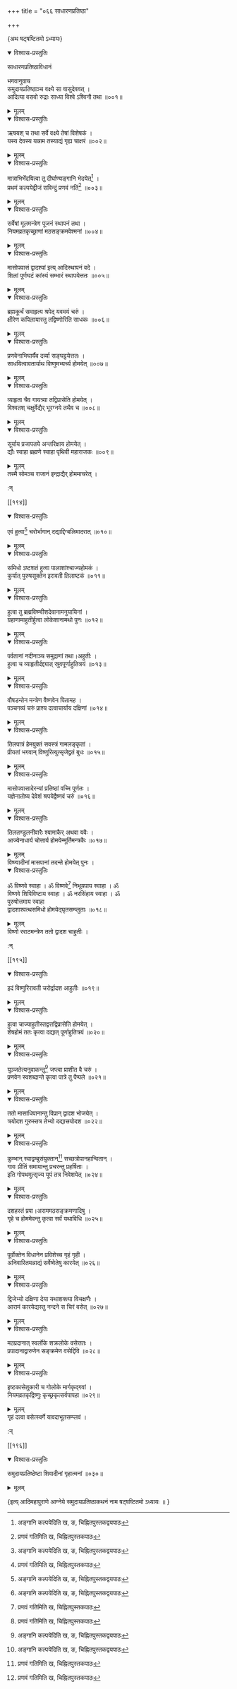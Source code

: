 +++
title = "०६६ साधारणप्रतिष्ठा"

+++

\{अथ षट्षष्टितमो ऽध्यायः\}


<details open><summary>विश्वास-प्रस्तुतिः</summary>

साधारणप्रतिष्ठाविधानं  
    
भगवानुवाच  
समुदायप्रतिष्ठाञ्च वक्ष्ये सा वासुदेववत् ।  
आदित्या वसवो रुद्राः साध्या विश्वे ऽश्विनौ तथा ॥००१॥
</details>

<details><summary>मूलम्</summary>

साधारणप्रतिष्ठाविधानं  
    
भगवानुवाच  
समुदायप्रतिष्ठाञ्च वक्ष्ये सा वासुदेववत् ।  
आदित्या वसवो रुद्राः साध्या विश्वे ऽश्विनौ तथा ॥००१॥
</details>  

<details open><summary>विश्वास-प्रस्तुतिः</summary>

ऋषयश् च तथा सर्वे वक्ष्ये तेषां विशेषकं   ।  
यस्य देवस्य यन्नाम तस्याद्यं गृह्य चाक्षरं ॥००२॥
</details>

<details><summary>मूलम्</summary>

ऋषयश् च तथा सर्वे वक्ष्ये तेषां विशेषकं   ।  
यस्य देवस्य यन्नाम तस्याद्यं गृह्य चाक्षरं ॥००२॥
</details>  

<details open><summary>विश्वास-प्रस्तुतिः</summary>

मात्राभिर्भेदयित्वा तु दीर्घाण्यङ्गानि भेदयेत्[^१]   ।  
प्रथमं कल्पयेद्वीजं सविन्दुं प्रणवं नतिं[^२]   ॥००३॥
</details>

<details><summary>मूलम्</summary>

मात्राभिर्भेदयित्वा तु दीर्घाण्यङ्गानि भेदयेत्[^१]   ।  
प्रथमं कल्पयेद्वीजं सविन्दुं प्रणवं नतिं[^२]   ॥००३॥
</details>  

<details open><summary>विश्वास-प्रस्तुतिः</summary>

सर्वेषां मूलमन्त्रेण पूजनं स्थापनं तथा   ।  
नियमव्रतकृच्छ्राणां मठसङ्क्रमवेश्मनां   ॥००४॥
</details>

<details><summary>मूलम्</summary>

सर्वेषां मूलमन्त्रेण पूजनं स्थापनं तथा   ।  
नियमव्रतकृच्छ्राणां मठसङ्क्रमवेश्मनां   ॥००४॥
</details>  

<details open><summary>विश्वास-प्रस्तुतिः</summary>

मासोपवासं द्वादश्यां इत्य् आदिस्थापनं वदे ।  
शिलां पूर्णघटं कांस्यं सम्भारं स्थापयेत्ततः   ॥००५॥
</details>

<details><summary>मूलम्</summary>

मासोपवासं द्वादश्यां इत्य् आदिस्थापनं वदे ।  
शिलां पूर्णघटं कांस्यं सम्भारं स्थापयेत्ततः   ॥००५॥
</details>  

<details open><summary>विश्वास-प्रस्तुतिः</summary>

ब्रह्मकूर्चं समाहृत्य श्रपेद् यवमयं चरुं ।  
क्षीरेण कपिलायास्तु तद्विष्णोरिति साधकः ॥००६॥
</details>

<details><summary>मूलम्</summary>

ब्रह्मकूर्चं समाहृत्य श्रपेद् यवमयं चरुं ।  
क्षीरेण कपिलायास्तु तद्विष्णोरिति साधकः ॥००६॥
</details>  

<details open><summary>विश्वास-प्रस्तुतिः</summary>

प्रणवेनाभिघार्यैव दर्व्या सङ्घट्टयेत्ततः ।  
साधयित्वावतार्याथ विष्णुमभ्यर्च्य होमयेत् ॥००७॥
</details>

<details><summary>मूलम्</summary>

प्रणवेनाभिघार्यैव दर्व्या सङ्घट्टयेत्ततः ।  
साधयित्वावतार्याथ विष्णुमभ्यर्च्य होमयेत् ॥००७॥
</details>  

<details open><summary>विश्वास-प्रस्तुतिः</summary>

व्याहृता चैव गायत्र्या तद्विप्रासेति होमयेत् ।  
विश्वतश् चक्षुर्वेद्यैर् भूरग्नये तथैव च ॥००८॥
</details>

<details><summary>मूलम्</summary>

व्याहृता चैव गायत्र्या तद्विप्रासेति होमयेत् ।  
विश्वतश् चक्षुर्वेद्यैर् भूरग्नये तथैव च ॥००८॥
</details>  

<details open><summary>विश्वास-प्रस्तुतिः</summary>

सूर्याय प्रजापतये अन्तरिक्षाय होमयेत् ।  
द्यौः स्वाहा ब्रह्मणे स्वाहा पृथिवी महाराजकः   ॥००९॥
</details>

<details><summary>मूलम्</summary>

सूर्याय प्रजापतये अन्तरिक्षाय होमयेत् ।  
द्यौः स्वाहा ब्रह्मणे स्वाहा पृथिवी महाराजकः   ॥००९॥
</details>  
तस्मै सोमञ्च राजानं इन्द्राद्यैर् होममाचरेत् ।  
    
:न्  
    
[^१]: अङ्गानि कल्पयेदिति ख, ङ, चिह्नितपुस्तकद्वयपाठः  
    
[^२]: प्रणवं गतिमिति ख, चिह्नितपुस्तकपाठः  

[[१९४]]
    

<details open><summary>विश्वास-प्रस्तुतिः</summary>

एवं हुत्वा[^१] चरोर्भागान् दद्याद्दिग्बलिमादरात् ॥०१०॥
</details>

<details><summary>मूलम्</summary>

एवं हुत्वा[^१] चरोर्भागान् दद्याद्दिग्बलिमादरात् ॥०१०॥
</details>  

<details open><summary>विश्वास-प्रस्तुतिः</summary>

समिधो ऽष्टशतं हुत्वा पालाशांश्चाज्यहोमकं   ।  
कुर्यात् पुरुषसूक्तेन इरावती तिलाष्टकं ॥०११॥
</details>

<details><summary>मूलम्</summary>

समिधो ऽष्टशतं हुत्वा पालाशांश्चाज्यहोमकं   ।  
कुर्यात् पुरुषसूक्तेन इरावती तिलाष्टकं ॥०११॥
</details>  

<details open><summary>विश्वास-प्रस्तुतिः</summary>

हुत्वा तु ब्रह्मविष्ण्वीशदेवानामनुयायिनां ।  
ग्रहाणामाहुतीर्हुत्वा लोकेशानामथो पुनः ॥०१२॥
</details>

<details><summary>मूलम्</summary>

हुत्वा तु ब्रह्मविष्ण्वीशदेवानामनुयायिनां ।  
ग्रहाणामाहुतीर्हुत्वा लोकेशानामथो पुनः ॥०१२॥
</details>  

<details open><summary>विश्वास-प्रस्तुतिः</summary>

पर्वतानां नदीनाञ्च समुद्राणां तथा।अहुतीः   ।  
हुत्वा च व्याहृतीर्दद्द्यात् स्रुवपूर्णाहुतित्रयं ॥०१३॥
</details>

<details><summary>मूलम्</summary>

पर्वतानां नदीनाञ्च समुद्राणां तथा।अहुतीः   ।  
हुत्वा च व्याहृतीर्दद्द्यात् स्रुवपूर्णाहुतित्रयं ॥०१३॥
</details>  

<details open><summary>विश्वास-प्रस्तुतिः</summary>

वौषडन्तेन मन्त्रेण वैष्णवेन पितामह ।  
पञ्चगव्यं चरुं प्राश्य दत्वाचार्याय दक्षिणां   ॥०१४॥
</details>

<details><summary>मूलम्</summary>

वौषडन्तेन मन्त्रेण वैष्णवेन पितामह ।  
पञ्चगव्यं चरुं प्राश्य दत्वाचार्याय दक्षिणां   ॥०१४॥
</details>  

<details open><summary>विश्वास-प्रस्तुतिः</summary>

तिलपात्रं हेमयुक्तं सवस्त्रं गामलङ्कृतां   ।  
प्रीयतां भगवान् विष्णुरित्युत्सृजेद्व्रतं बुधः   ॥०१५॥
</details>

<details><summary>मूलम्</summary>

तिलपात्रं हेमयुक्तं सवस्त्रं गामलङ्कृतां   ।  
प्रीयतां भगवान् विष्णुरित्युत्सृजेद्व्रतं बुधः   ॥०१५॥
</details>  

<details open><summary>विश्वास-प्रस्तुतिः</summary>

मासोपवासादेरन्यां प्रतिष्ठां वच्मि पूर्णतः   ।  
यज्ञेनातोष्य देवेशं श्रपयेद्वैष्णवं चरुं   ॥०१६॥
</details>

<details><summary>मूलम्</summary>

मासोपवासादेरन्यां प्रतिष्ठां वच्मि पूर्णतः   ।  
यज्ञेनातोष्य देवेशं श्रपयेद्वैष्णवं चरुं   ॥०१६॥
</details>  

<details open><summary>विश्वास-प्रस्तुतिः</summary>

तिलतण्डुलनीवारैः श्यामाकैर् अथवा यवैः ।  
आज्येनाधार्य चोत्तार्य होमयेन्मूर्तिमन्त्रकैः ॥०१७॥
</details>

<details><summary>मूलम्</summary>

तिलतण्डुलनीवारैः श्यामाकैर् अथवा यवैः ।  
आज्येनाधार्य चोत्तार्य होमयेन्मूर्तिमन्त्रकैः ॥०१७॥
</details>  
विष्ण्वादीनां मासपानां तदन्ते होमयेत् पुनः   ।  
    

<details open><summary>विश्वास-प्रस्तुतिः</summary>

ॐ विष्णवे स्वाहा । ॐ विष्णवे[^२] निभूयपाय स्वाहा । ॐ  
विष्णवे शिपिविष्टाय स्वाहा । ॐ नरसिंहाय स्वाहा । ॐ  
पुरुषोत्तमाय स्वाहा  
द्वादशाश्वत्थसमिधो होमयेद्घृतसम्प्लुताः ॥०१८॥
</details>

<details><summary>मूलम्</summary>

ॐ विष्णवे स्वाहा । ॐ विष्णवे[^२] निभूयपाय स्वाहा । ॐ  
विष्णवे शिपिविष्टाय स्वाहा । ॐ नरसिंहाय स्वाहा । ॐ  
पुरुषोत्तमाय स्वाहा  
द्वादशाश्वत्थसमिधो होमयेद्घृतसम्प्लुताः ॥०१८॥
</details>  
विष्णो रराटमन्त्रेण ततो द्वादश चाहुतीः ।  
    
:न्  
    
[^१]: एवं दत्वा इति ख, ङ, चिह्नितपुस्तकपाठः । एतान् दत्वा इति घ,  
चिह्नितपुस्तकपाठः  
    
[^२]: ॐ विष्णवे प्रवृषाय स्वाहा इति घ,  
चिह्नितपुस्तकपाठः  

[[१९५]]
    

<details open><summary>विश्वास-प्रस्तुतिः</summary>

इदं विष्णुरिरावती चरोर्द्वादश आहुतीः ॥०१९॥
</details>

<details><summary>मूलम्</summary>

इदं विष्णुरिरावती चरोर्द्वादश आहुतीः ॥०१९॥
</details>  

<details open><summary>विश्वास-प्रस्तुतिः</summary>

हुत्वा चाज्याहुतीस्तद्वत्तद्विप्रासेति होमयेत् ।  
शेषहोमं ततः कृत्वा दद्यात् पूर्णाहुतित्रयं   ॥०२०॥
</details>

<details><summary>मूलम्</summary>

हुत्वा चाज्याहुतीस्तद्वत्तद्विप्रासेति होमयेत् ।  
शेषहोमं ततः कृत्वा दद्यात् पूर्णाहुतित्रयं   ॥०२०॥
</details>  

<details open><summary>विश्वास-प्रस्तुतिः</summary>

युञ्जतेत्यनुवाकन्तु[^१] जप्त्वा प्राशीत वै चरुं ।  
प्रणवेन स्वशब्दान्ते कृत्वा पात्रे तु पैप्पले ॥०२१॥
</details>

<details><summary>मूलम्</summary>

युञ्जतेत्यनुवाकन्तु[^१] जप्त्वा प्राशीत वै चरुं ।  
प्रणवेन स्वशब्दान्ते कृत्वा पात्रे तु पैप्पले ॥०२१॥
</details>  

<details open><summary>विश्वास-प्रस्तुतिः</summary>

ततो मासाधिपानान्तु विप्रान् द्वादश भोजयेत् ।  
त्रयोदश गुरुस्तत्र तेभ्यो दद्यात्त्रयोदश ॥०२२॥
</details>

<details><summary>मूलम्</summary>

ततो मासाधिपानान्तु विप्रान् द्वादश भोजयेत् ।  
त्रयोदश गुरुस्तत्र तेभ्यो दद्यात्त्रयोदश ॥०२२॥
</details>  

<details open><summary>विश्वास-प्रस्तुतिः</summary>

कुम्भान् स्वाद्वम्बुसंयुक्तान्[^२] सच्छत्रोपानहान्वितान्   ।  
गावः प्रीतिं समायान्तु प्रचरन्तु प्रहर्षिताः   ।  
इति गोपथमुत्सृज्य यूपं तत्र निवेशयेत् ॥०२४॥
</details>

<details><summary>मूलम्</summary>

कुम्भान् स्वाद्वम्बुसंयुक्तान्[^२] सच्छत्रोपानहान्वितान्   ।  
गावः प्रीतिं समायान्तु प्रचरन्तु प्रहर्षिताः   ।  
इति गोपथमुत्सृज्य यूपं तत्र निवेशयेत् ॥०२४॥
</details>  

<details open><summary>विश्वास-प्रस्तुतिः</summary>

दशहस्तं प्रपा।अराममठसङ्क्रमणादिषु ।  
गृहे च होममेवन्तु कृत्वा सर्वं यथाविधि ॥०२५॥
</details>

<details><summary>मूलम्</summary>

दशहस्तं प्रपा।अराममठसङ्क्रमणादिषु ।  
गृहे च होममेवन्तु कृत्वा सर्वं यथाविधि ॥०२५॥
</details>  

<details open><summary>विश्वास-प्रस्तुतिः</summary>

पूर्वोक्तेन विधानेन प्रविशेच्च गृहं गृही ।  
अनिवारितमन्नाद्यं सर्वेष्वेतेषु कारयेत् ॥०२६॥
</details>

<details><summary>मूलम्</summary>

पूर्वोक्तेन विधानेन प्रविशेच्च गृहं गृही ।  
अनिवारितमन्नाद्यं सर्वेष्वेतेषु कारयेत् ॥०२६॥
</details>  

<details open><summary>विश्वास-प्रस्तुतिः</summary>

द्विजेभ्यो दक्षिणा देया यथाशक्त्या विचक्षणैः   ।  
आरामं कारयेद्यस्तु नन्दने स चिरं वसेत् ॥०२७॥
</details>

<details><summary>मूलम्</summary>

द्विजेभ्यो दक्षिणा देया यथाशक्त्या विचक्षणैः   ।  
आरामं कारयेद्यस्तु नन्दने स चिरं वसेत् ॥०२७॥
</details>  

<details open><summary>विश्वास-प्रस्तुतिः</summary>

मठप्रदानात् स्वर्लोके शक्रलोके वसेत्ततः ।  
प्रपादानाद्वारुणेन सङ्क्रमेण वसेद्दिवि ॥०२८॥
</details>

<details><summary>मूलम्</summary>

मठप्रदानात् स्वर्लोके शक्रलोके वसेत्ततः ।  
प्रपादानाद्वारुणेन सङ्क्रमेण वसेद्दिवि ॥०२८॥
</details>  

<details open><summary>विश्वास-प्रस्तुतिः</summary>

इष्टकासेतुकारी च गोलोके मार्गकृद्गवां ।  
नियमव्रतकृद्विष्णुः कृच्छ्रकृत्सर्वपापहा   ॥०२९॥
</details>

<details><summary>मूलम्</summary>

इष्टकासेतुकारी च गोलोके मार्गकृद्गवां ।  
नियमव्रतकृद्विष्णुः कृच्छ्रकृत्सर्वपापहा   ॥०२९॥
</details>  
गृहं दत्वा वसेत्स्वर्गे यावदाभूतसम्प्लवं ।  
    
:न्  
    
[^१]: अञ्जतेत्यनुवाकस्तु इति ग, ङ, चिह्नितपुस्तकपाठः  
    
[^२]: स्वाद्वन्नसंयुक्तानिति ख, ग, घ, ङ,  
चिह्नितपुस्तकचतुष्टयपाठः  

[[१९६]]
    

<details open><summary>विश्वास-प्रस्तुतिः</summary>

समुदायप्रतिष्ठेष्टा शिवादीनां गृहात्मनां   ॥०३०॥
</details>

<details><summary>मूलम्</summary>

समुदायप्रतिष्ठेष्टा शिवादीनां गृहात्मनां   ॥०३०॥
</details>  
    
\{इत्य् आदिमहापुराणे आग्नेये समुदायप्रतिष्ठाकथनं नाम षट्षष्टितमो ऽध्यायः ॥  }
    